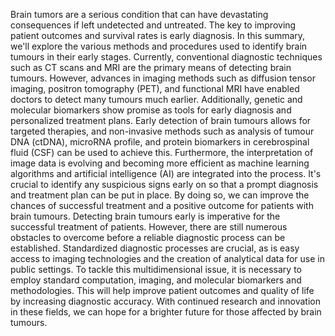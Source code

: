 Brain tumors are a serious condition that can have devastating consequences if left undetected and untreated. The key to improving patient outcomes and survival rates is early diagnosis. In this summary, we'll explore the various methods and procedures used to identify brain tumours in their early stages. Currently, conventional diagnostic techniques such as CT scans and MRI are the primary means of detecting brain tumours. However, advances in imaging methods such as diffusion tensor imaging, positron tomography (PET), and functional MRI have enabled doctors to detect many tumours much earlier. Additionally, genetic and molecular biomarkers show promise as tools for early diagnosis and personalized treatment plans. Early detection of brain tumours allows for targeted therapies, and non-invasive methods such as analysis of tumour DNA (ctDNA), microRNA profile, and protein biomarkers in cerebrospinal fluid (CSF) can be used to achieve this. Furthermore, the interpretation of image data is evolving and becoming more efficient as machine learning algorithms and artificial intelligence (AI) are integrated into the process. It's crucial to identify any suspicious signs early on so that a prompt diagnosis and treatment plan can be put in place. By doing so, we can improve the chances of successful treatment and a positive outcome for patients with brain tumours. Detecting brain tumours early is imperative for the successful treatment of patients. However, there are still numerous obstacles to overcome before a reliable diagnostic process can be established. Standardized diagnostic processes are crucial, as is easy access to imaging technologies and the creation of analytical data for use in public settings. To tackle this multidimensional issue, it is necessary to employ standard computation, imaging, and molecular biomarkers and methodologies. This will help improve patient outcomes and quality of life by increasing diagnostic accuracy. With continued research and innovation in these fields, we can hope for a brighter future for those affected by brain tumours.
